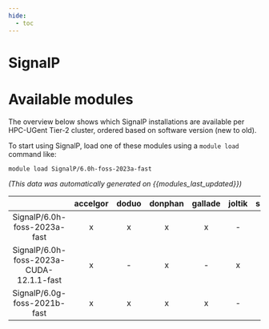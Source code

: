 ```yaml
---
hide:
  - toc
---
```


SignalP
=======

# Available modules


The overview below shows which SignalP installations are available per HPC-UGent Tier-2 cluster, ordered based on software version (new to old).

To start using SignalP, load one of these modules using a `module load` command like:

```shell
module load SignalP/6.0h-foss-2023a-fast
```

*(This data was automatically generated on {{modules_last_updated}})*  

| |accelgor|doduo|donphan|gallade|joltik|shinx|skitty|
| :---: | :---: | :---: | :---: | :---: | :---: | :---: | :---: |
|SignalP/6.0h-foss-2023a-fast|x|x|x|x|-|x|x|
|SignalP/6.0h-foss-2023a-CUDA-12.1.1-fast|x|-|x|-|x|-|-|
|SignalP/6.0g-foss-2021b-fast|x|x|x|x|-|-|-|
